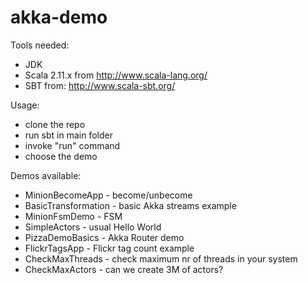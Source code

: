 # akka-demo

Tools needed:
- JDK
- Scala 2.11.x from http://www.scala-lang.org/
- SBT from: http://www.scala-sbt.org/

Usage:
- clone the repo
- run sbt in main folder
- invoke "run" command
- choose the demo

Demos available: 
- MinionBecomeApp - become/unbecome
- BasicTransformation - basic Akka streams example
- MinionFsmDemo - FSM
- SimpleActors - usual Hello World
- PizzaDemoBasics - Akka Router demo
- FlickrTagsApp - Flickr tag count example
- CheckMaxThreads - check maximum nr of threads in your system
- CheckMaxActors - can we create 3M of actors?